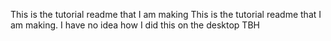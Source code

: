 
 This is the tutorial readme that I am making  This is the tutorial readme that I am making. I have no idea how I did this on the desktop TBH